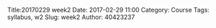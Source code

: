 Title:20170229 week2
Date: 2017-02-29 11:00
Category: Course
Tags: syllabus, w2
Slug: week2
Author: 40423237

